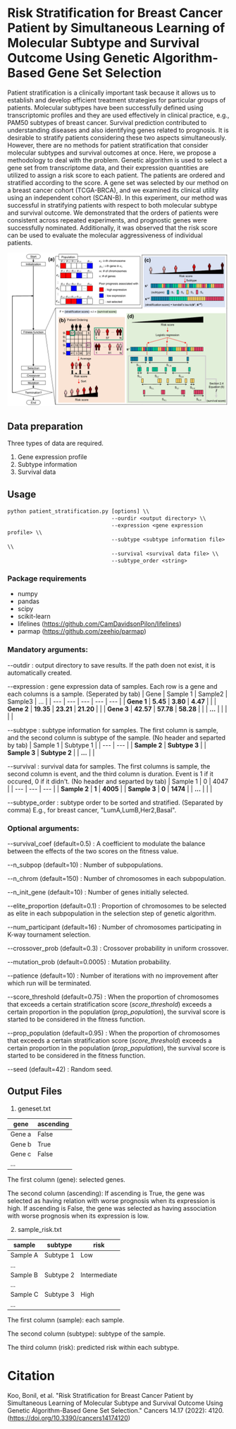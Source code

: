 # Risk Stratification for Breast Cancer Patient by Simultaneous Learning of Molecular Subtype and Survival Outcome Using Genetic Algorithm-Based Gene Set Selection

Patient stratification is a clinically important task because it allows us to establish and develop efficient treatment strategies for particular groups of patients. Molecular subtypes have been successfully defined using transcriptomic profiles and they are used effectively in clinical practice, e.g., PAM50 subtypes of breast cancer. Survival prediction contributed to understanding diseases and also identifying genes related to prognosis. It is desirable to stratify patients considering these two aspects simultaneously. However, there are no methods for patient stratification that consider molecular subtypes and survival outcomes at once. Here, we propose a methodology to deal with the problem. Genetic algorithm is used to select a gene set from transcriptome data, and their expression quantities are utilized to assign a risk score to each patient. The patients are ordered and stratified according to the score. A gene set was selected by our method on a breast cancer cohort (TCGA-BRCA), and we examined its clinical utility using an independent cohort (SCAN-B). In this experiment, our method was successful in stratifying patients with respect to both molecular subtype and survival outcome. We demonstrated that the orders of patients were consistent across repeated experiments, and prognostic genes were successfully nominated. Additionally, it was observed that the risk score can be used to evaluate the molecular aggressiveness of individual patients.

![image](https://github.com/BonilKoo/patient_stratification/blob/main/overview.png)

## Data preparation
Three types of data are required.
1. Gene expression profile
2. Subtype information
3. Survival data

## Usage
```
python patient_stratification.py [options] \\
                                 --ourdir <output directory> \\
                                 --expression <gene expression profile> \\
                                 --subtype <subtype information file> \\
                                 --survival <survival data file> \\
                                 --subtype_order <string>
```

### Package requirements
+ numpy
+ pandas
+ scipy
+ scikit-learn
+ lifelines (https://github.com/CamDavidsonPilon/lifelines)
+ parmap (https://github.com/zeehio/parmap)

### Mandatory arguments:
--outdir <path>
: output directory to save results. If the path doen not exist, it is automatically created.
  
--expression <file>
: gene expression data of samples. Each row is a gene and each columns is a sample. (Seperated by tab)
  | Gene  | Sample 1 | Sample2 | Sample3 | ... |
  | --- | --- | --- | --- | --- |
  | **Gene 1**  | **5.45**  | **3.80**  | **4.47**  |   |
  | **Gene 2**  | **19.35**  | **23.21**  | **21.20**  |   |
  | **Gene 3**  | **42.57**  | **57.78**  | **58.28**  |   |
  | **...**  |   |   |   |   |
  
--subtype <file>
: subtype information for samples. The first column is sample, and the second column is subtype of the sample. (No header and separted by tab)
  | Sample 1  | Subtype 1  |
  | --- | --- |
  | **Sample 2**  | **Subtype 3**  |
  | **Sample 3**  | **Subtype 2**  |
  | **...**  |   |
  
--survival <file>
: survival data for samples. The first columns is sample, the second column is event, and the third column is duration. Event is 1 if it occured, 0 if it didn't. (No header and separted by tab)
  | Sample 1  | 0  | 4047  |
  | --- | --- | --- |
  | **Sample 2**  | **1**  | **4005**  |
  | **Sample 3**  | **0**  | **1474**  |
  | **...**  |   |   |
  
--subtype_order <string>
: subtype order to be sorted and stratified. (Separated by comma)
  E.g., for breast cancer, "LumA,LumB,Her2,Basal".

### Optional arguments:
--survival_coef <float> (default=0.5)
: A coefficient to modulate the balance between the effects of the two scores on the fitness value.
  
--n_subpop <int> (default=10)
: Number of subpopulations.
  
--n_chrom <int> (default=150)
: Number of chromosomes in each subpopulation.
  
--n_init_gene <int> (default=10)
: Number of genes initially selected.
  
--elite_proportion <float> (default=0.1)
: Proportion of chromosomes to be selected as elite in each subpopulation in the selection step of genetic algorithm.
  
--num_participant <int> (default=16)
: Number of chromosomes participating in K-way tournament selection.
  
--crossover_prob <float> (default=0.3)
: Crossover probability in uniform crossover.
  
--mutation_prob <float> (default=0.0005)
: Mutation probability.
  
--patience <int> (default=10)
: Number of iterations with no improvement after which run will be terminated.

--score_threshold (default=0.75)
: When the proportion of chromosomes that exceeds a certain stratification score (*score_threshold*) exceeds a certain proportion in the population (*prop_population*), the survival score is started to be considered in the fitness function.

--prop_population (default=0.95)
: When the proportion of chromosomes that exceeds a certain stratification score (*score_threshold*) exceeds a certain proportion in the population (*prop_population*), the survival score is started to be considered in the fitness function.
  
--seed <int> (default=42)
: Random seed.

## Output Files

1. geneset.txt

| gene  | ascending  |
| --- | --- |
| Gene a  | False  |
| Gene b  | True  |
| Gene c  | False  |
| ...  |   |

The first column (gene): selected genes.

The second column (ascending): If ascending is True, the gene was selected as having relation with worse prognosis when its expression is high. If ascending is False, the gene was selected as having association with worse prognosis when its expression is low.

2. sample_risk.txt

| sample | subtype  | risk  |
| --- | --- | --- |
| Sample A  | Subtype 1  | Low  |
| ...  |   |   |
| Sample B  | Subtype 2  | Intermediate  |
| ...  |   |   |
| Sample C  | Subtype 3  | High  |
| ...  |   |   |

The first column (sample): each sample.

The second column (subtype): subtype of the sample.

The third column (risk): predicted risk within each subtype.

# Citation
Koo, Bonil, et al. "Risk Stratification for Breast Cancer Patient by Simultaneous Learning of Molecular Subtype and Survival Outcome Using Genetic Algorithm-Based Gene Set Selection." Cancers 14.17 (2022): 4120. (https://doi.org/10.3390/cancers14174120)
```

```

